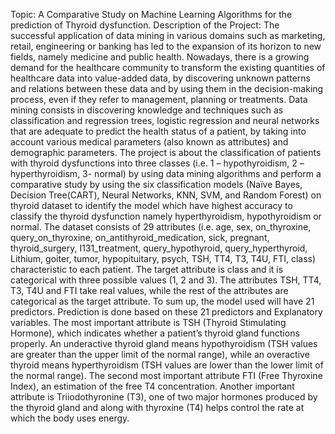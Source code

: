 Topic: A Comparative Study on Machine Learning Algorithms for the prediction of Thyroid dysfunction.
Description of the Project:
The successful application of data mining in various domains such as marketing, retail, engineering or banking has led to the expansion of its horizon to new fields, namely medicine and public health. Nowadays, there is a growing demand for the healthcare community to transform the existing quantities of healthcare data into value-added data, by discovering unknown patterns and relations between these data and by using them in the decision-making process, even if they refer to management, planning or treatments. Data mining consists in discovering knowledge and techniques such as classification and regression trees, logistic regression and neural networks that are adequate to predict the health status of a patient, by taking into account various medical parameters (also known as attributes) and demographic parameters.
The project is about the classification of patients with thyroid dysfunctions into three classes (i.e. 1 – hypothyroidism, 2 – hyperthyroidism, 3- normal) by using data mining algorithms and perform a comparative study by using the six classification models (Naïve Bayes, Decision Tree(CART), Neural Networks, KNN, SVM, and Random Forest) on thyroid dataset to identify the model which have highest accuracy to classify the thyroid dysfunction namely hyperthyroidism, hypothyroidism or normal.
The dataset consists of 29 attributes (i.e. age, sex, on_thyroxine, query_on_thyroxine, on_antithyroid_medication, sick, pregnant, thyroid_surgery, I131_treatment, query_hypothyroid, query_hyperthyroid, Lithium, goiter, tumor, hypopituitary, psych, TSH, TT4, T3, T4U, FTI, class) characteristic to each patient.
The target attribute is class and it is categorical with three possible values (1, 2 and 3). The attributes TSH, TT4, T3, T4U and FTI take real values, while the rest of the attributes are categorical as the target attribute. To sum up, the model used will have 21 predictors. Prediction is done based on these 21 predictors and Explanatory variables.
The most important attribute is TSH (Thyroid Stimulating Hormone), which indicates whether a patient’s thyroid gland functions properly. An underactive thyroid gland means
hypothyroidism (TSH values are greater than the upper limit of the normal range), while an overactive thyroid means hyperthyroidism (TSH values are lower than the lower limit of the normal range). The second most important attribute FTI (Free Thyroxine Index), an estimation of the free T4 concentration. Another important attribute is Triiodothyronine (T3), one of two major hormones produced by the thyroid gland and along with thyroxine (T4) helps control the rate at which the body uses energy.
